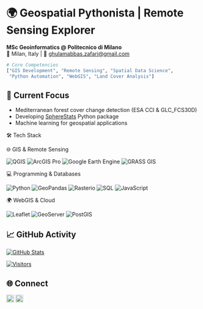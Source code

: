 
# 🌍 Geospatial Pythonista | Remote Sensing Explorer
**MSc Geoinformatics @ Politecnico di Milano**  
📍 Milan, Italy | 📧 ghulamabbas.zafari@gmail.com

```python
# Core Competencies
["GIS Development", "Remote Sensing", "Spatial Data Science", 
 "Python Automation", "WebGIS", "Land Cover Analysis"]
```

## 🔭 Current Focus
- Mediterranean forest cover change detection (ESA CCI & GLC_FCS30D)
- Developing [SphereStats](https://pypi.org/project/SphereStats/) Python package
- Machine learning for geospatial applications

🛠️ Tech Stack

🌐 GIS & Remote Sensing

<p align="left"> <img src="https://img.shields.io/badge/QGIS-93B023?logo=qgis&logoColor=white" alt="QGIS" /> <img src="https://img.shields.io/badge/ArcGIS_Pro-2C7DBC?logo=esri&logoColor=white" alt="ArcGIS Pro" /> <img src="https://img.shields.io/badge/Google_Earth_Engine-4285F4?logo=google-earth&logoColor=white" alt="Google Earth Engine" /> <img src="https://img.shields.io/badge/GRASS_GIS-388038?logo=grass&logoColor=white" alt="GRASS GIS" /> </p>
💻 Programming & Databases

<p align="left"> <img src="https://img.shields.io/badge/Python-3776AB?logo=python&logoColor=white" alt="Python" /> <img src="https://img.shields.io/badge/GeoPandas-0F80CC?logo=pandas&logoColor=white" alt="GeoPandas" /> <img src="https://img.shields.io/badge/Rasterio-000000?logo=python&logoColor=white" alt="Rasterio" /> <img src="https://img.shields.io/badge/SQL-4479A1?logo=postgresql&logoColor=white" alt="SQL" /> <img src="https://img.shields.io/badge/JavaScript-F7DF1E?logo=javascript&logoColor=black" alt="JavaScript" /> </p>
🌍 WebGIS & Cloud

<p align="left"> <img src="https://img.shields.io/badge/Leaflet-199900?logo=leaflet&logoColor=white" alt="Leaflet" /> <img src="https://img.shields.io/badge/GeoServer-6E9E3F?logo=apache&logoColor=white" alt="GeoServer" /> <img src="https://img.shields.io/badge/PostGIS-336791?logo=postgresql&logoColor=white" alt="PostGIS" /> </p>

## 📈 GitHub Activity
[![GitHub Stats](https://github-readme-stats.vercel.app/api?username=zafariabbas68&show_icons=true&count_private=true&theme=radical&hide=issues)](https://github.com/zafariabbas68)

[![Visitors](https://visitor-badge.laobi.icu/badge?page_id=zafariabbas68.zafariabbas68)](https://github.com/zafariabbas68)

## 🌐 Connect  
[<img src="https://img.shields.io/badge/LinkedIn-0077B5?logo=linkedin" height=20>](#) 
[<img src="https://img.shields.io/badge/Gmail-D14836?logo=gmail" height=20>](mailto:ghulamabbas.zafari@gmail.com)
